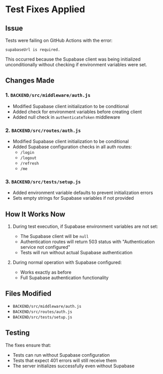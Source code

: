 # Test Fixes Applied

## Issue
Tests were failing on GitHub Actions with the error:
```
supabaseUrl is required.
```

This occurred because the Supabase client was being initialized unconditionally without checking if environment variables were set.

## Changes Made

### 1. `BACKEND/src/middleware/auth.js`
- Modified Supabase client initialization to be conditional
- Added check for environment variables before creating client
- Added null check in `authenticateToken` middleware

### 2. `BACKEND/src/routes/auth.js`
- Modified Supabase client initialization to be conditional
- Added Supabase configuration checks in all auth routes:
  - `/login`
  - `/logout`
  - `/refresh`
  - `/me`

### 3. `BACKEND/src/tests/setup.js`
- Added environment variable defaults to prevent initialization errors
- Sets empty strings for Supabase variables if not provided

## How It Works Now

1. During test execution, if Supabase environment variables are not set:
   - The Supabase client will be `null`
   - Authentication routes will return 503 status with "Authentication service not configured"
   - Tests will run without actual Supabase authentication

2. During normal operation with Supabase configured:
   - Works exactly as before
   - Full Supabase authentication functionality

## Files Modified
- `BACKEND/src/middleware/auth.js`
- `BACKEND/src/routes/auth.js`
- `BACKEND/src/tests/setup.js`

## Testing
The fixes ensure that:
- Tests can run without Supabase configuration
- Tests that expect 401 errors will still receive them
- The server initializes successfully even without Supabase

